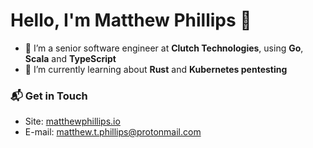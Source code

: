 
# Hello, I'm Matthew Phillips 👋

- 🔭 I’m a senior software engineer at **Clutch Technologies**, using **Go**, **Scala** and **TypeScript**
- 🌱 I’m currently learning about **Rust** and **Kubernetes pentesting**

### 📬 Get in Touch

- Site: [matthewphillips.io](https://www.matthewphillips.io)
- E-mail: matthew.t.phillips@protonmail.com
